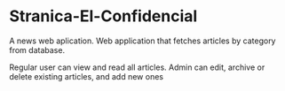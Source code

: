 # Stranica-El-Confidencial

A news web aplication.
Web application that fetches articles by category from database.

Regular user can view and read all articles.
Admin can edit, archive or delete existing articles, and add new ones
